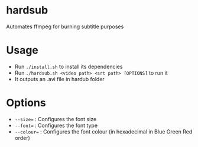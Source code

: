 # hardsub
Automates ffmpeg for burning subtitle purposes

# Usage

- Run `./install.sh` to install its dependencies
- Run `./hardsub.sh <video path> <srt path> [OPTIONS]` to run it
- It outputs an .avi file in hardub folder

# Options

- `--size=`   : Configures the font size
- `--font=`   : Configures the font type
- `--colour=` : Configures the font colour (in hexadecimal in Blue Green Red order)
